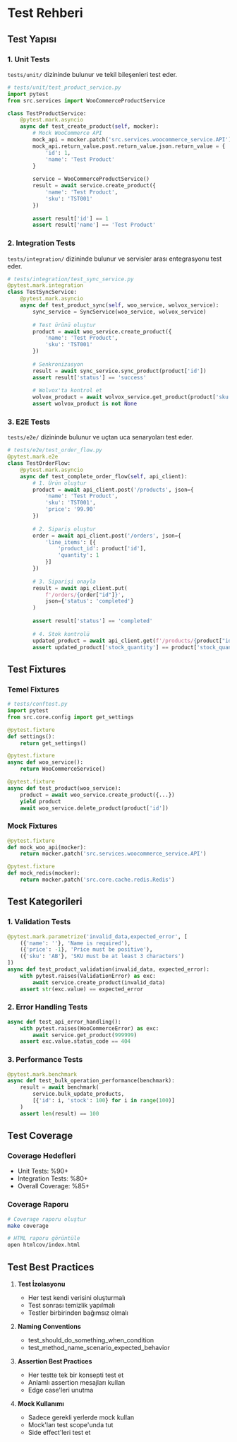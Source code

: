 # Test Rehberi

## Test Yapısı

### 1. Unit Tests
`tests/unit/` dizininde bulunur ve tekil bileşenleri test eder.

```python
# tests/unit/test_product_service.py
import pytest
from src.services import WooCommerceProductService

class TestProductService:
    @pytest.mark.asyncio
    async def test_create_product(self, mocker):
        # Mock WooCommerce API
        mock_api = mocker.patch('src.services.woocommerce_service.API')
        mock_api.return_value.post.return_value.json.return_value = {
            'id': 1,
            'name': 'Test Product'
        }
        
        service = WooCommerceProductService()
        result = await service.create_product({
            'name': 'Test Product',
            'sku': 'TST001'
        })
        
        assert result['id'] == 1
        assert result['name'] == 'Test Product'
```

### 2. Integration Tests
`tests/integration/` dizininde bulunur ve servisler arası entegrasyonu test eder.

```python
# tests/integration/test_sync_service.py
@pytest.mark.integration
class TestSyncService:
    @pytest.mark.asyncio
    async def test_product_sync(self, woo_service, wolvox_service):
        sync_service = SyncService(woo_service, wolvox_service)
        
        # Test ürünü oluştur
        product = await woo_service.create_product({
            'name': 'Test Product',
            'sku': 'TST001'
        })
        
        # Senkronizasyon
        result = await sync_service.sync_product(product['id'])
        assert result['status'] == 'success'
        
        # Wolvox'ta kontrol et
        wolvox_product = await wolvox_service.get_product(product['sku'])
        assert wolvox_product is not None
```

### 3. E2E Tests
`tests/e2e/` dizininde bulunur ve uçtan uca senaryoları test eder.

```python
# tests/e2e/test_order_flow.py
@pytest.mark.e2e
class TestOrderFlow:
    @pytest.mark.asyncio
    async def test_complete_order_flow(self, api_client):
        # 1. Ürün oluştur
        product = await api_client.post('/products', json={
            'name': 'Test Product',
            'sku': 'TST001',
            'price': '99.90'
        })
        
        # 2. Sipariş oluştur
        order = await api_client.post('/orders', json={
            'line_items': [{
                'product_id': product['id'],
                'quantity': 1
            }]
        })
        
        # 3. Siparişi onayla
        result = await api_client.put(
            f'/orders/{order["id"]}',
            json={'status': 'completed'}
        )
        
        assert result['status'] == 'completed'
        
        # 4. Stok kontrolü
        updated_product = await api_client.get(f'/products/{product["id"]}')
        assert updated_product['stock_quantity'] == product['stock_quantity'] - 1
```

## Test Fixtures

### Temel Fixtures
```python
# tests/conftest.py
import pytest
from src.core.config import get_settings

@pytest.fixture
def settings():
    return get_settings()

@pytest.fixture
async def woo_service():
    return WooCommerceService()

@pytest.fixture
async def test_product(woo_service):
    product = await woo_service.create_product({...})
    yield product
    await woo_service.delete_product(product['id'])
```

### Mock Fixtures
```python
@pytest.fixture
def mock_woo_api(mocker):
    return mocker.patch('src.services.woocommerce_service.API')

@pytest.fixture
def mock_redis(mocker):
    return mocker.patch('src.core.cache.redis.Redis')
```

## Test Kategorileri

### 1. Validation Tests
```python
@pytest.mark.parametrize('invalid_data,expected_error', [
    ({'name': ''}, 'Name is required'),
    ({'price': -1}, 'Price must be positive'),
    ({'sku': 'AB'}, 'SKU must be at least 3 characters')
])
async def test_product_validation(invalid_data, expected_error):
    with pytest.raises(ValidationError) as exc:
        await service.create_product(invalid_data)
    assert str(exc.value) == expected_error
```

### 2. Error Handling Tests
```python
async def test_api_error_handling():
    with pytest.raises(WooCommerceError) as exc:
        await service.get_product(999999)
    assert exc.value.status_code == 404
```

### 3. Performance Tests
```python
@pytest.mark.benchmark
async def test_bulk_operation_performance(benchmark):
    result = await benchmark(
        service.bulk_update_products,
        [{'id': i, 'stock': 100} for i in range(100)]
    )
    assert len(result) == 100
```

## Test Coverage

### Coverage Hedefleri
- Unit Tests: %90+
- Integration Tests: %80+
- Overall Coverage: %85+

### Coverage Raporu
```bash
# Coverage raporu oluştur
make coverage

# HTML raporu görüntüle
open htmlcov/index.html
```

## Test Best Practices

1. **Test İzolasyonu**
   - Her test kendi verisini oluşturmalı
   - Test sonrası temizlik yapılmalı
   - Testler birbirinden bağımsız olmalı

2. **Naming Conventions**
   - test_should_do_something_when_condition
   - test_method_name_scenario_expected_behavior

3. **Assertion Best Practices**
   - Her testte tek bir konsepti test et
   - Anlamlı assertion mesajları kullan
   - Edge case'leri unutma

4. **Mock Kullanımı**
   - Sadece gerekli yerlerde mock kullan
   - Mock'ları test scope'unda tut
   - Side effect'leri test et 